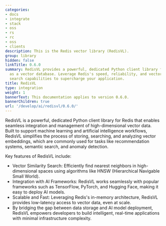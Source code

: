 ```yaml
---
categories:
- docs
- integrate
- stack
- oss
- rs
- rc
- oss
- clients
description: This is the Redis vector library (RedisVL).
group: library
hidden: false
linkTitle: 0.6.0
summary: RedisVL provides a powerful, dedicated Python client library for using Redis
  as a vector database. Leverage Redis's speed, reliability, and vector-based semantic
  search capabilities to supercharge your application.
title: RedisVL
type: integration
weight: 1
bannerText: This documentation applies to version 0.6.0.
bannerChildren: true
url: '/develop/ai/redisvl/0.6.0/'
---
```

RedisVL is a powerful, dedicated Python client library for Redis that enables seamless integration and management of high-dimensional vector data.
Built to support machine learning and artificial intelligence workflows, RedisVL simplifies the process of storing, searching, and analyzing vector embeddings, which are commonly used for tasks like recommendation systems, semantic search, and anomaly detection.

Key features of RedisVL include:

- Vector Similarity Search: Efficiently find nearest neighbors in high-dimensional spaces using algorithms like HNSW (Hierarchical Navigable Small World).
- Integration with AI Frameworks: RedisVL works seamlessly with popular frameworks such as TensorFlow, PyTorch, and Hugging Face, making it easy to deploy AI models.
- Scalable and Fast: Leveraging Redis's in-memory architecture, RedisVL provides low-latency access to vector data, even at scale.
- By bridging the gap between data storage and AI model deployment, RedisVL empowers developers to build intelligent, real-time applications with minimal infrastructure complexity.

